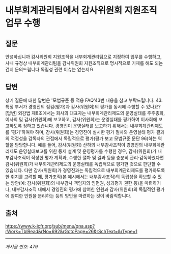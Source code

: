 # 내부회계관리팀에서 감사위원회 지원조직 업무 수행

## 질문
안녕하십니까
감사위원회 지원조직을 내부회계관리팀으로 지정하여 업무를 수행하고,
사내 규정상 내부회계관리팀을 감사위원회 지원조직으로 명시적으로 기재를 해도 되는건지 문의드립니다
독립성 관련 이슈는 없는지요

## 답변
상기 질문에 대한 답변은 '모범규준 등 적용 FAQ'43번 내용을 참고 부탁드립니다.
43. 특정 부서가 경영진의 점검(평가)과 감사(위원회)의 평가를 동시에 수행할 수 있나요?
[답변] 외감법 제8조에서는 회사의 대표자는 내부회계관리제도의 운영실태를 주주총회, 이사회 및 감사(위원회)에 보고하고, 감사(위원회)는 운영실태를 평가하여 이사회에 보고하도록 정하고 있습니다. 경영진이 운영실태를 보고하기 위해서는 내부회계관리제도를 '평가'하여야 하며, 감사(위원회)는 경영진이 실시한 평가 절차와 운영실태 평가 결과의 적정성을 감독자의 관점에서 독립적으로 평가(평가·보고 모범규준 문단 96)하는 역할을 담당합니다.
예를 들어, 감사(위원회) 산하의 내부감사조직이 경영진의 내부회계관리제도 운영실태보고를 위한 통제 설계 및 운영평가를 수행한 경우, 감사(위원회)가 내부감사조직이 작성한 평가 계획과, 수행한 절차 및 결과 등을 충분히 관리·감독하였다면 감사(위원회)가 내부회계관리제도의 운영실태를 독립적으로 평가한 것으로 판단할 수 있습니다. 다만 감사(위원회)가 경영진과는 독립적으로 내부회계관리제도를 평가하도록 한 취지를 고려할 때, 평가조직(본 예시에서는 내부감사조직)의 독립성을 확보할 수 있는 방안(예: 감사(위원회)의 내부감사 책임자의 임면권, 성과평가 권한 등)을 마련하거나, 내부감사조직 내에서 경영진의 평가에 참여한 인원과 감사(위원회)의 독립적인 평가에 참여한 인원을 분리하는 등의 방안을 마련하는 것이 바람직합니다.

## 출처
https://www.k-icfr.org/sub/menu/qna.asp?rWork=TblRead&rNo=692&rGotoPage=26&rSchText=&rType=1

---
*게시글 번호: 479*
